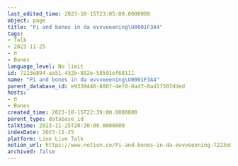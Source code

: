 ```yaml
---
last_edited_time: 2023-10-15T23:05:00.0000000
object: page
title: "Pi and bones in da evvveeening\U0001F3A4"
tags:
- Talk
- 2023-11-25
- π
- Bones
language_level: No limit
id: 7223e894-aa51-432b-892e-58501ef68111
name: "Pi and bones in da evvveeening\U0001F3A4"
parent_database_id: e9339446-880f-4ef0-8ad7-8ad1f507dded
hosts:
- π
- Bones
created_time: 2023-10-15T22:39:00.0000000
parent_type: database_id
talktime: 2023-11-25T20:30:00.0000000
indexDate: 2023-11-25
platform: Line Live Talk
notion_url: https://www.notion.so/Pi-and-bones-in-da-evvveeening-7223e894aa51432b892e58501ef68111
archived: false
---
```



   
   
   
   

   
























